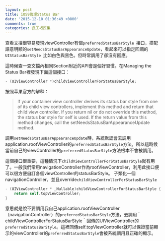 ```yaml
---
layout: post
title: iOS9管理Status Bar
date: '2015-12-10 01:36:49 +0800'
comments: true
categories: 良工巧匠集
---
```

查看文擋很容易發現viewController有個`preferredStatusBarStyle `接口，搭配語意明顯的`setNeedsStatusBarAppearanceUpdate`，看起來可以指定回調的`UIStatusBarStyle `比如白色與黑色。但時常調用了卻沒有回應。

這時候查一查文擋內相同Section附近的API會是個好習慣。在Managing the Status Bar裡發現下面這個接口：

```Objective-C
- (UIViewController *)childViewControllerForStatusBarStyle;
```

按照苹果官方的解释：

> If your container view controller derives its status bar style from one of its child view controllers, implement this method and return that child view controller. If you return nil or do not override this method, the status bar style for self is used. If the return value from this method changes, call the setNeedsStatusBarAppearanceUpdate method.

調用`setNeedsStatusBarAppearanceUpdate`時，系統默認會去調用application.rootViewController的`preferredStatusBarStyle`方法，所以這時候當前自己的viewController的`preferredStatusBarStyle`方法根本不會被調用。

這個接口很重要，這種情況下`childViewControllerForStatusBarStyle`就有用了。一般我們常用navigationController作為rootViewController，利用此接口便可以很方便自訂各個viewController的statusBarStyle。 子類化一個navigationController，並且override`childViewControllerForStatusBarStyle`

```Objective-C
- (UIViewController * _Nullable)childViewControllerForStatusBarStyle {
    return self.topViewController;
}
```

意思就是說不要調用我自己application.rootViewController（navigationController）的`preferredStatusBarStyle`方法，去調用｀childViewControllerForStatusBarStyle｀回傳的UIViewController的`preferredStatusBarStyle`。這裡回傳self.topViewController就可以保證當前顯示的viewController的`preferredStatusBarStyle`會被系統調用且正確的顯示。